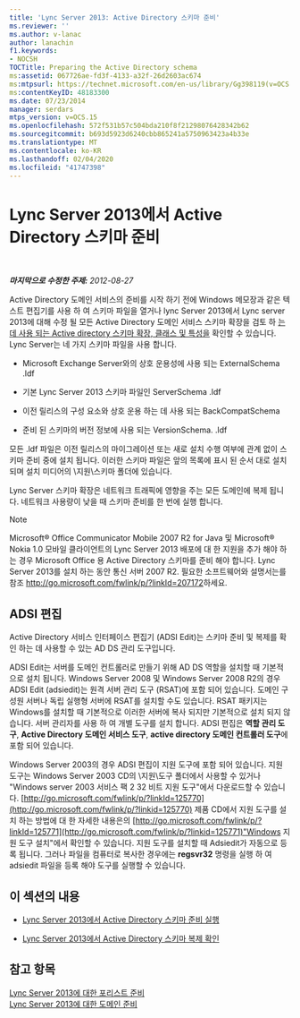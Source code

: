 ```yaml
---
title: 'Lync Server 2013: Active Directory 스키마 준비'
ms.reviewer: ''
ms.author: v-lanac
author: lanachin
f1.keywords:
- NOCSH
TOCTitle: Preparing the Active Directory schema
ms:assetid: 067726ae-fd3f-4133-a32f-26d2603ac674
ms:mtpsurl: https://technet.microsoft.com/en-us/library/Gg398119(v=OCS.15)
ms:contentKeyID: 48183300
ms.date: 07/23/2014
manager: serdars
mtps_version: v=OCS.15
ms.openlocfilehash: 572f531b57c504bda210f8f21298076428342b62
ms.sourcegitcommit: b693d5923d6240cbb865241a5750963423a4b33e
ms.translationtype: MT
ms.contentlocale: ko-KR
ms.lasthandoff: 02/04/2020
ms.locfileid: "41747398"
---
```

<div data-xmlns="http://www.w3.org/1999/xhtml">

<div class="topic" data-xmlns="http://www.w3.org/1999/xhtml" data-msxsl="urn:schemas-microsoft-com:xslt" data-cs="http://msdn.microsoft.com/en-us/">

<div data-asp="http://msdn2.microsoft.com/asp">

# <a name="preparing-the-active-directory-schema-in-lync-server-2013"></a>Lync Server 2013에서 Active Directory 스키마 준비

</div>

<div id="mainSection">

<div id="mainBody">

<span> </span>

_**마지막으로 수정한 주제:** 2012-08-27_

Active Directory 도메인 서비스의 준비를 시작 하기 전에 Windows 메모장과 같은 텍스트 편집기를 사용 하 여 스키마 파일을 열거나 lync Server 2013에서 Lync server 2013에 대해 수정 될 모든 Active Directory 도메인 서비스 스키마 확장을 검토 하 [는 데 사용 되는 Active directory 스키마 확장, 클래스 및 특성을](lync-server-2013-active-directory-schema-extensions-classes-and-attributes-used-by-lync-server.md) 확인할 수 있습니다. Lync Server는 네 가지 스키마 파일을 사용 합니다.

  - Microsoft Exchange Server와의 상호 운용성에 사용 되는 ExternalSchema .ldf

  - 기본 Lync Server 2013 스키마 파일인 ServerSchema .ldf

  - 이전 릴리스의 구성 요소와 상호 운용 하는 데 사용 되는 BackCompatSchema

  - 준비 된 스키마의 버전 정보에 사용 되는 VersionSchema. .ldf

모든 .ldf 파일은 이전 릴리스의 마이그레이션 또는 새로 설치 수행 여부에 관계 없이 스키마 준비 중에 설치 됩니다. 이러한 스키마 파일은 앞의 목록에 표시 된 순서 대로 설치 되며 설치 미디어의 \\지원\\스키마 폴더에 있습니다.

Lync Server 스키마 확장은 네트워크 트래픽에 영향을 주는 모든 도메인에 복제 됩니다. 네트워크 사용량이 낮을 때 스키마 준비를 한 번에 실행 합니다.

<div>


> [!NOTE]  
> Microsoft® Office Communicator Mobile 2007 R2 for Java 및 Microsoft® Nokia 1.0 모바일 클라이언트의 Lync Server 2013 배포에 대 한 지원을 추가 해야 하는 경우 Microsoft Office 용 Active Directory 스키마를 준비 해야 합니다. Lync Server 2013를 설치 하는 동안 통신 서버 2007 R2. 필요한 소프트웨어와 설명서는를 참조 <A href="http://go.microsoft.com/fwlink/p/?linkid=207172">http://go.microsoft.com/fwlink/p/?linkId=207172</A>하세요.



</div>

<div>

## <a name="adsi-edit"></a>ADSI 편집

Active Directory 서비스 인터페이스 편집기 (ADSI Edit)는 스키마 준비 및 복제를 확인 하는 데 사용할 수 있는 AD DS 관리 도구입니다.

ADSI Edit는 서버를 도메인 컨트롤러로 만들기 위해 AD DS 역할을 설치할 때 기본적으로 설치 됩니다. Windows Server 2008 및 Windows Server 2008 R2의 경우 ADSI Edit (adsiedit)는 원격 서버 관리 도구 (RSAT)에 포함 되어 있습니다. 도메인 구성원 서버나 독립 실행형 서버에 RSAT를 설치할 수도 있습니다. RSAT 패키지는 Windows를 설치할 때 기본적으로 이러한 서버에 복사 되지만 기본적으로 설치 되지 않습니다. 서버 관리자를 사용 하 여 개별 도구를 설치 합니다. ADSI 편집은 **역할 관리 도구**, **Active Directory 도메인 서비스 도구**, **active directory 도메인 컨트롤러 도구**에 포함 되어 있습니다.

Windows Server 2003의 경우 ADSI 편집이 지원 도구에 포함 되어 있습니다. 지원 도구는 Windows Server 2003 CD의 \\지원\\도구 폴더에서 사용할 수 있거나 "Windows server 2003 서비스 팩 2 32 비트 지원 도구"에서 다운로드할 수 있습니다. [http://go.microsoft.com/fwlink/p/?linkId=125770](http://go.microsoft.com/fwlink/p/?linkid=125770) 제품 CD에서 지원 도구를 설치 하는 방법에 대 한 자세한 내용은의 [http://go.microsoft.com/fwlink/p/?linkId=125771](http://go.microsoft.com/fwlink/p/?linkid=125771)"Windows 지원 도구 설치"에서 확인할 수 있습니다. 지원 도구를 설치할 때 Adsiedit가 자동으로 등록 됩니다. 그러나 파일을 컴퓨터로 복사한 경우에는 **regsvr32** 명령을 실행 하 여 adsiedit 파일을 등록 해야 도구를 실행할 수 있습니다.

</div>

<div>

## <a name="in-this-section"></a>이 섹션의 내용

  - [Lync Server 2013에서 Active Directory 스키마 준비 실행](lync-server-2013-running-schema-preparation.md)

  - [Lync Server 2013에서 Active Directory 스키마 복제 확인](lync-server-2013-verifying-schema-replication.md)

</div>

<div>

## <a name="see-also"></a>참고 항목


[Lync Server 2013에 대한 포리스트 준비](lync-server-2013-preparing-the-forest.md)  
[Lync Server 2013에 대한 도메인 준비](lync-server-2013-preparing-domains.md)  
  

</div>

</div>

<span> </span>

</div>

</div>

</div>

